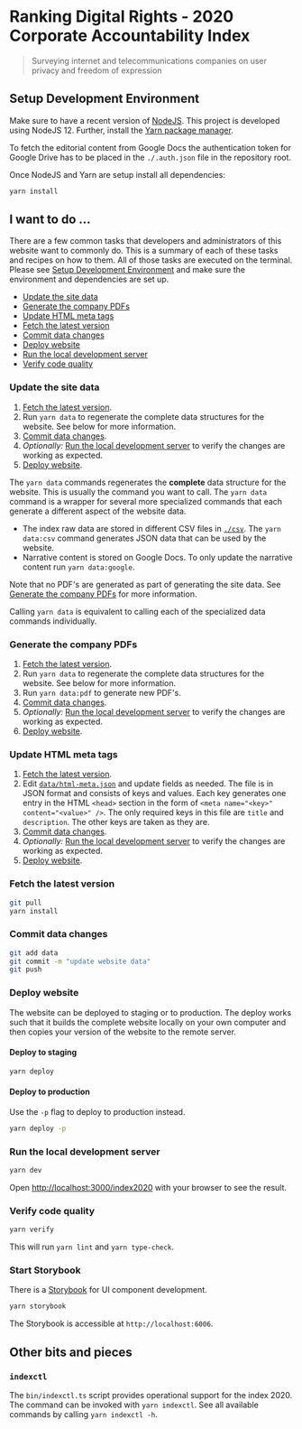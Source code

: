 # Ranking Digital Rights - 2020 Corporate Accountability Index

> Surveying internet and telecommunications companies on user privacy and freedom of expression

## Setup Development Environment

Make sure to have a recent version of [NodeJS](https://nodejs.org). This project is developed using NodeJS 12. Further, install the [Yarn package manager](https://yarnpkg.com/).

To fetch the editorial content from Google Docs the authentication token for Google Drive has to be placed in the `./.auth.json` file in the repository root.

Once NodeJS and Yarn are setup install all dependencies:

```sh
yarn install
```

## I want to do ...

There are a few common tasks that developers and administrators of this website want to commonly do. This is a summary of each of these tasks and recipes on how to them. All of those tasks are executed on the terminal. Please see [Setup Development Environment](#setup-development-environment) and make sure the environment and dependencies are set up.

- [Update the site data](#update-the-site-data)
- [Generate the company PDFs](#generate-the-company-pdfs)
- [Update HTML meta tags](#update-html-meta-tags)
- [Fetch the latest version](#fetch-the-latest-version)
- [Commit data changes](#commit-data-changes)
- [Deploy website](#deploy-website)
- [Run the local development server](#run-the-local-development-server)
- [Verify code quality](#verify-code-quality)

### Update the site data

1. [Fetch the latest version](#fetch-the-latest-version).
2. Run `yarn data` to regenerate the complete data structures for the website. See below for more information.
3. [Commit data changes](#commit-data-changes).
4. _Optionally:_ [Run the local development server](#run-the-local-development-server) to verify the changes are working as expected.
5. [Deploy website](#deploy-website).

The `yarn data` commands regenerates the **complete** data structure for the website. This is usually the command you want to call. The `yarn data` command is a wrapper for several more specialized commands that each generate a different aspect of the website data.

- The index raw data are stored in different CSV files in [`./csv`](./csv). The `yarn data:csv` command generates JSON data that can be used by the website.
- Narrative content is stored on Google Docs. To only update the narrative content run `yarn data:google`.

Note that no PDF's are generated as part of generating the site data. See [Generate the company PDFs](#generate-the-company-pdfs) for more information.

Calling `yarn data` is equivalent to calling each of the specialized data commands individually.

### Generate the company PDFs

1. [Fetch the latest version](#fetch-the-latest-version).
2. Run `yarn data` to regenerate the complete data structures for the website. See below for more information.
3. Run `yarn data:pdf` to generate new PDF's.
4. [Commit data changes](#commit-data-changes).
5. _Optionally:_ [Run the local development server](#run-the-local-development-server) to verify the changes are working as expected.
6. [Deploy website](#deploy-website).

### Update HTML meta tags

1. [Fetch the latest version](#fetch-the-latest-version).
2. Edit [`data/html-meta.json`](./data/html-meta.json) and update fields as needed. The file is in JSON format and consists of keys and values. Each key generates one entry in the HTML `<head>` section in the form of `<meta name="<key>" content="<value>" />`. The only required keys in this file are `title` and `description`. The other keys are taken as they are.
3. [Commit data changes](#commit-data-changes).
4. _Optionally:_ [Run the local development server](#run-the-local-development-server) to verify the changes are working as expected.
5. [Deploy website](#deploy-website).

### Fetch the latest version

```sh
git pull
yarn install
```

### Commit data changes

```sh
git add data
git commit -m "update website data"
git push
```

### Deploy website

The website can be deployed to staging or to production. The deploy works such that it builds the complete website locally on your own computer and then copies your version of the website to the remote server.

#### Deploy to staging

```sh
yarn deploy
```

#### Deploy to production

Use the `-p` flag to deploy to production instead.

```sh
yarn deploy -p
```

### Run the local development server

```sh
yarn dev
```

Open [http://localhost:3000/index2020](http://localhost:3000/index2020) with your browser to see the result.

### Verify code quality

```sh
yarn verify
```

This will run `yarn lint` and `yarn type-check`.

### Start Storybook

There is a [Storybook](https://storybook.js.org/) for UI component development.

```sh
yarn storybook
```

The Storybook is accessible at `http://localhost:6006`.

## Other bits and pieces

### `indexctl`

The `bin/indexctl.ts` script provides operational support for the index 2020. The command can be invoked with `yarn indexctl`. See all available commands by calling `yarn indexctl -h`.
